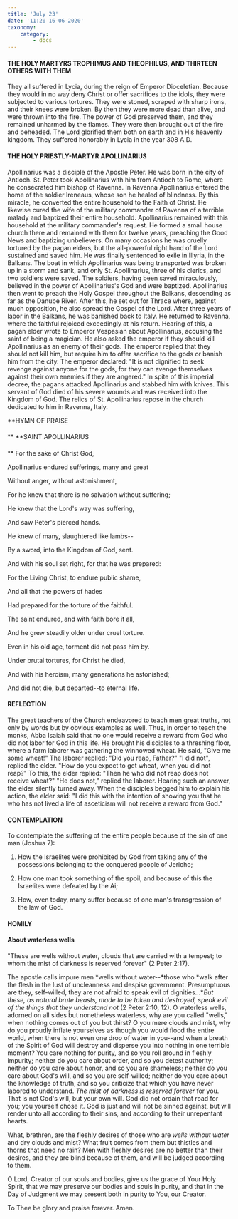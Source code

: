 ```yaml
---
title: 'July 23'
date: '11:20 16-06-2020'
taxonomy:
    category:
        - docs
---
```


#### THE HOLY MARTYRS TROPHIMUS AND THEOPHILUS, AND THIRTEEN OTHERS WITH THEM

They all suffered in Lycia, during the reign of Emperor Dioceletian. Because they would in no way deny Christ or offer sacrifices to the idols, they were subjected to various tortures. They were stoned, scraped with sharp irons, and their knees were broken. By then they were more dead than alive, and were thrown into the fire. The power of God preserved them, and they remained unharmed by the flames. They were then brought out of the fire and beheaded. The Lord glorified them both on earth and in His heavenly kingdom. They suffered honorably in Lycia in the year 308 A.D.

#### THE HOLY PRIESTLY-MARTYR APOLLINARIUS

Apollinarius was a disciple of the Apostle Peter. He was born in the city of Antioch. St. Peter took Apollinarius with him from Antioch to Rome, where he consecrated him bishop of Ravenna. In Ravenna Apollinarius entered the home of the soldier Ireneaus, whose son he healed of blindness. By this miracle, he converted the entire household to the Faith of Christ. He likewise cured the wife of the military commander of Ravenna of a terrible malady and baptized their entire household. Apollinarius remained with this household at the military commander's request. He formed a small house church there and remained with them for twelve years, preaching the Good News and baptizing unbelievers. On many occasions he was cruelly tortured by the pagan elders, but the all-powerful right hand of the Lord sustained and saved him. He was finally sentenced to exile in Illyria, in the Balkans. The boat in which Apollinarius was being transported was broken up in a storm and sank, and only St. Apollinarius, three of his clerics, and two soldiers were saved. The soldiers, having been saved miraculously, believed in the power of Apollinarius's God and were baptized. Apollinarius then went to preach the Holy Gospel throughout the Balkans, descending as far as the Danube River. After this, he set out for Thrace where, against much opposition, he also spread the Gospel of the Lord. After three years of labor in the Balkans, he was banished back to Italy. He returned to Ravenna, where the faithful rejoiced exceedingly at his return. Hearing of this, a pagan elder wrote to Emperor Vespasian about Apollinarius, accusing the saint of being a magician. He also asked the emperor if they should kill Apollinarius as an enemy of their gods. The emperor replied that they should not kill him, but require him to offer sacrifice to the gods or banish him from the city. The emperor declared: "It is not dignified to seek revenge against anyone for the gods, for they can avenge themselves against their own enemies if they are angered." In spite of this imperial decree, the pagans attacked Apollinarius and stabbed him with knives. This servant of God died of his severe wounds and was received into the Kingdom of God. The relics of St. Apollinarius repose in the church dedicated to him in Ravenna, Italy.


**HYMN OF PRAISE
####  
**
**SAINT APOLLINARIUS
####  
**
For the sake of Christ God,
 

Apollinarius endured sufferings, many and great
 

Without anger, without astonishment,
 

For he knew that there is no salvation without suffering;
 

He knew that the Lord's way was suffering,


And saw Peter's pierced hands.
 

He knew of many, slaughtered like lambs--
 

By a sword, into the Kingdom of God, sent.
 

And with his soul set right, for that he was prepared:
 

For the Living Christ, to endure public shame,
 

And all that the powers of hades
 

Had prepared for the torture of the faithful.
 

The saint endured, and with faith bore it all,
 

And he grew steadily older under cruel torture.
 

Even in his old age, torment did not pass him by.
 

Under brutal tortures, for Christ he died,
 

And with his heroism, many generations he astonished;
 

And did not die, but departed--to eternal life.
 

#### REFLECTION

The great teachers of the Church endeavored to teach men great truths, not only by words but by obvious examples as well. Thus, in order to teach the monks, Abba Isaiah said that no one would receive a reward from God who did not labor for God in this life. He brought his disciples to a threshing floor, where a farm laborer was gathering the winnowed wheat. He said, "Give me some wheat!" The laborer replied: "Did you reap, Father?" "I did not", replied the elder. "How do you expect to get wheat, when you did not reap?" To this, the elder replied: "Then he who did not reap does not receive wheat?" "He does not," replied the laborer. Hearing such an answer, the elder silently turned away. When the disciples begged him to explain his action, the elder said: "I did this with the intention of showing you that he who has not lived a life of asceticism will not receive a reward from God."


#### CONTEMPLATION


To contemplate the suffering of the entire people because of the sin of one man (Joshua 7):

1.  How the Israelites were prohibited by God from taking any of the possessions belonging to the conquered people of Jericho;

1.  How one man took something of the spoil, and because of this the Israelites were defeated by the Ai;

1.  How, even today, many suffer because of one man's transgression of the law of God.


#### HOMILY


#### About waterless wells

"These are wells without water, clouds that are carried with a tempest; to whom the mist of darkness is reserved forever" (2 Peter 2:17).

The apostle calls impure men *wells without water--*those who *walk after the flesh in the lust of uncleanness and despise government. Presumptuous are they, self-willed, they are not afraid to speak evil of dignities...**But these, as natural brute beasts, made to be taken and destroyed, speak evil of the things that they understand not* (2 Peter 2:10, 12). O waterless wells, adorned on all sides but nonetheless waterless, why are you called "wells," when nothing comes out of you but thirst? O you mere clouds and mist, why do you proudly inflate yourselves as though you would flood the entire world, when there is not even one drop of water in you--and when a breath of the Spirit of God will destroy and disperse you into nothing in one terrible moment? You care nothing for purity, and so you roll around in fleshly impurity; neither do you care about order, and so you detest authority; neither do you care about honor, and so you are shameless; neither do you care about God's will, and so you are self-willed; neither do you care about the knowledge of truth, and so you criticize that which you have never labored to understand. *The mist of darkness is reserved forever* for you. That is not God's will, but your own will. God did not ordain that road for you; you yourself chose it. God is just and will not be sinned against, but will render unto all according to their sins, and according to their unrepentant hearts.

What, brethren, are the fleshly desires of those who are *wells without water* and dry clouds and mist? What fruit comes from them but thistles and thorns that need no rain? Men with fleshly desires are no better than their desires, and they are blind because of them, and will be judged according to them.

O Lord, Creator of our souls and bodies, give us the grace of Your Holy Spirit, that we may preserve our bodies and souls in purity, and that in the Day of Judgment we may present both in purity to You, our Creator.

To Thee be glory and praise forever. Amen.
